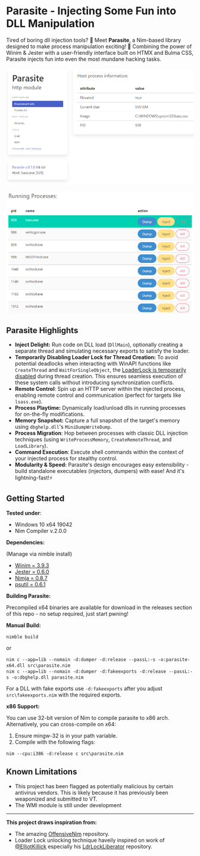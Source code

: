 # Parasite - Injecting Some Fun into DLL Manipulation

Tired of boring dll injection tools? 🦠 Meet **Parasite**, a Nim-based library designed to make process manipulation exciting! 🚀 Combining the power of Winim & Jester with a user-friendly interface built on HTMX and Bulma CSS, Parasite injects  fun into even the most mundane hacking tasks.

![Frontpage](imgs/front.PNG)

![Processes](imgs/processes.PNG)

## Parasite Highlights

* **Inject Delight:** Run code on DLL load (`DllMain`), optionally creating a separate thread and simulating necessary exports to satisfy the loader.
* **Temporarily Disabling Loader Lock for Thread Creation:** To avoid potential deadlocks when interacting with WinAPI functions like `CreateThread` and `WaitForSingleObject`, the [LoaderLock is temporarily disabled](https://github.com/srozb/parasite/blob/master/src/lockpick.nim#L16) during thread creation. This ensures seamless execution of these system calls without introducing synchronization conflicts.
* **Remote Control**:  Spin up an HTTP server within the injected process, enabling remote control and communication (perfect for targets like `lsass.exe`).
* **Process Playtime:** Dynamically load/unload dlls in running processes for on-the-fly modifications.
* **Memory Snapshot:** Capture a full snapshot of the target's memory using `dbghelp.dll`'s  `MiniDumpWriteDump`.
* **Process Migration**: Hop between processes with classic DLL injection techniques (using `WriteProcessMemory`, `CreateRemoteThread`, and `LoadLibrary`).
* **Command Execution**: Execute shell commands within the context of your injected process for stealthy control. 
* **Modularity & Speed:**  Parasite's design encourages easy extensibility - build standalone executables (injectors, dumpers) with ease! And it's lightning-fast!⚡️

## Getting Started

**Tested under**:

* Windows 10 x64 19042
* Nim Compiler v.2.0.0

**Dependencies:**

(Manage via nimble install)

* [Winim = 3.9.3](https://github.com/khchen/winim)
* [Jester = 0.6.0](https://github.com/dom96/jester)
* [Nimja = 0.8.7](https://github.com/enthus1ast/nimja)
* [psutil = 0.6.1](https://github.com/enthus1ast/psutil-nim)

**Building Parasite:**

Precompiled x64 binaries are available for download in the releases section of this repo - no setup required, just start pwning!

**Manual Build:**

```batch
nimble build
```

or

```batch
nim c --app=lib --nomain -d:dumper -d:release --passL:-s -o:parasite-x64.dll src\parasite.nim
nim c --app=lib --nomain -d:dumper -d:fakeexports -d:release --passL:-s -o:dbghelp.dll parasite.nim
```

For a DLL with fake exports use `-d:fakeexports` after you adjust `src\fakeexports.nim` with the required exports.

**x86 Support:**

You can use 32-bit version of Nim to compile parasite to x86 arch.
Alternatively, you can cross-compile on x64:

1. Ensure mingw-32 is in your path variable.
2. Compile with the following flags:

```batch
nim --cpu:i386 -d:release c src\parasite.nim
```

## Known Limitations

* This project has been flagged as potentially malicious by certain antivirus vendors. This is likely because it has previously been weaponized and submitted to VT.
* The WMI module is still under development

---

**This project draws inspiration from:**

* The amazing [OffensiveNim](https://github.com/byt3bl33d3r/OffensiveNim) repository.
* Loader Lock unlocking technique haveily inspired on work of [@ElliotKillick](https://github.com/ElliotKillick) especially his [LdrLockLiberator](https://github.com/ElliotKillick/LdrLockLiberator) repository.
